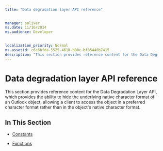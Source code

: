 ```yaml
---
title: "Data degradation layer API reference"
 
 
manager: soliver
ms.date: 11/16/2014
ms.audience: Developer
 
 
localization_priority: Normal
ms.assetid: c6c6bfda-5525-4618-b08c-bf85440b7415
description: "This section provides reference content for the Data Degradation Layer API, which provides the ability to hide the underlying native character format of an Outlook object, allowing a client to access the object in a preferred character format rather than in the object's native character format."
---
```


# Data degradation layer API reference

This section provides reference content for the Data Degradation Layer API, which provides the ability to hide the underlying native character format of an Outlook object, allowing a client to access the object in a preferred character format rather than in the object's native character format.
  
## In This Section

- [Constants](constants-data-degradation-layer-api.md)
    
- [Functions](functions-data-degradation-layer-api.md)
    

